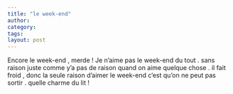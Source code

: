 ```yaml
---
title: "le week-end"
author:
category: 
tags: 
layout: post
---
```

Encore le week-end , merde !
Je n’aime pas le week-end du tout . sans raison juste comme y’a pas de raison quand on aime quelque chose . il fait froid , donc la seule raison d’aimer le week-end c’est qu’on ne peut pas sortir . quelle charme du lit !

